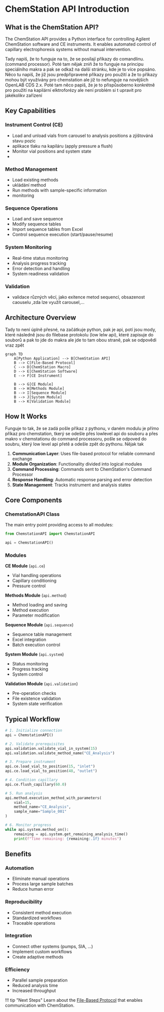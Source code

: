 # ChemStation API Introduction

## What is the ChemStation API?

The ChemStation API provides a Python interface for controlling Agilent ChemStation software and CE instruments. It enables automated control of capillary electrophoresis systems without manual intervention.

Tady napiš, že to funguje na to, že se posílají příkazy do comandlinu. (command processor). Poté tam nějak zniň že to funguje na principu speciálního makra a pak se odkaž na další stránku, kde je to více popsáno. Něco tu napiš, že již jsou predpřipravené příkazy pro použití a že to příkazy mohou být využívány pro chemstation ale již to nefunguje na novějších OpenLAB CDS 2.x. Poté tam něco papiš, že je to přispůsoberno konkrétně pro použití na kapilární elktroforézy ale není problém si t upravit pro jakékolikv zařízení

## Key Capabilities

### Instrument Control (CE)
- Load and unload vials from carousel to analysis positions a zjištováná stavu pozic
- aplikace tlaku na kapiláru (apply pressure a flush)
- Monitor vial positions and system state
-

### Method Management
- Load existing methods
- ukládání method
- Run methods with sample-specific information
- monitoring

### Sequence Operations
- Load and save sequence
- Modify sequence tables
- Import sequence tables from Excel
- Control sequence execution (start/pause/resume)

### System Monitoring
- Real-time status monitoring
- Analysis progress tracking
- Error detection and handling
- System readiness validation

### Validation
- validace různých věcí, jako exitence metod sequencí, obsazenost caouselu ,zda lze využít carousel,...

## Architecture Overview

Tady to není úplně přesné, na začátkuje python, pak je api, potí jsou mody, které následně jsou do filebase protokolu (low lelw api), které zapisuje do souborů a pak to jde do makra ale jde to tam obou straně, pak se odpovědi vraz zpět

```mermaid
graph TD
    A[Python Application] --> B[ChemStation API]
    B --> C[File-Based Protocol]
    C --> D[ChemStation Macro]
    D --> E[ChemStation Software]
    E --> F[CE Instrument]
    
    B --> G[CE Module]
    B --> H[Methods Module]
    B --> I[Sequence Module]
    B --> J[System Module]
    B --> K[Validation Module]
```

## How It Works

Funguje to tak, že se zadá pošle příkaz z pythonu, v daném modulu je přímo příkaz pro chemstation, tkerý se odešle přes lowlevel api do souboru a přes makro v chemstationu do command processoru, pošle se odpoved do soubru, který low level api přetě a odešle zpět do pythonu. Nějak tak

1. **Communication Layer**: Uses file-based protocol for reliable command exchange
2. **Module Organization**: Functionality divided into logical modules
3. **Command Processing**: Commands sent to ChemStation's Command Processor
4. **Response Handling**: Automatic response parsing and error detection
5. **State Management**: Tracks instrument and analysis states

## Core Components

### ChemstationAPI Class
The main entry point providing access to all modules:

```python
from ChemstationAPI import ChemstationAPI

api = ChemstationAPI()
```

### Modules

**CE Module** (`api.ce`)
- Vial handling operations
- Capillary conditioning
- Pressure control

**Methods Module** (`api.method`)
- Method loading and saving
- Method execution
- Parameter modification

**Sequence Module** (`api.sequence`)
- Sequence table management
- Excel integration
- Batch execution control

**System Module** (`api.system`)
- Status monitoring
- Progress tracking
- System control

**Validation Module** (`api.validation`)
- Pre-operation checks
- File existence validation
- System state verification

## Typical Workflow

```python
# 1. Initialize connection
api = ChemstationAPI()

# 2. Validate prerequisites
api.validation.validate_vial_in_system(15)
api.validation.validate_method_name("CE_Analysis")

# 3. Prepare instrument
api.ce.load_vial_to_position(15, "inlet")
api.ce.load_vial_to_position(48, "outlet")

# 4. Condition capillary
api.ce.flush_capillary(60.0)

# 5. Run analysis
api.method.execution_method_with_parameters(
    vial=15,
    method_name="CE_Analysis",
    sample_name="Sample_001"
)

# 6. Monitor progress
while api.system.method_on():
    remaining = api.system.get_remaining_analysis_time()
    print(f"Time remaining: {remaining:.1f} minutes")
```

## Benefits

### Automation
- Eliminate manual operations
- Process large sample batches
- Reduce human error

### Reproducibility
- Consistent method execution
- Standardized workflows
- Traceable operations

### Integration
- Connect other systems (pumps, SIA, ...)
- Implement custom workflows
- Create adaptive methods

### Efficiency
- Parallel sample preparation
- Reduced analysis time
- Increased throughput

!!! tip "Next Steps"
    Learn about the [File-Based Protocol](file-protocol.md) that enables communication with ChemStation.